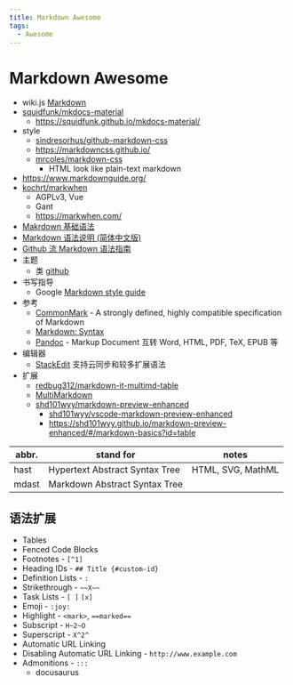 ```yaml
---
title: Markdown Awesome
tags:
  - Awesome
---
```


# Markdown Awesome

- wiki.js [Markdown](https://docs.requarks.io/en/editors/markdown)
- [squidfunk/mkdocs-material](https://github.com/squidfunk/mkdocs-material)
  - https://squidfunk.github.io/mkdocs-material/
- style
  - [sindresorhus/github-markdown-css](https://github.com/sindresorhus/github-markdown-css)
  - https://markdowncss.github.io/
  - [mrcoles/markdown-css](https://github.com/mrcoles/markdown-css)
    - HTML look like plain-text markdown
- https://www.markdownguide.org/
- [kochrt/markwhen](https://github.com/kochrt/markwhen)
  - AGPLv3, Vue
  - Gant
  - https://markwhen.com/
- [Makrdown 基础语法](https://daringfireball.net/projects/markdown/syntax)
- [Markdown 语法说明 (简体中文版) ](http://wowubuntu.com/markdown/)
- [Github 流 Markdown 语法指南](https://guides.github.com/features/mastering-markdown/)
- 主题
  - 类 [github](https://github.com/sindresorhus/github-markdown-css)
- 书写指导
  - Google [Markdown style guide](https://github.com/google/styleguide/blob/gh-pages/docguide/style.md)
- 参考
  - [CommonMark](https://commonmark.org/) - A strongly defined, highly compatible specification of Markdown
  - [Markdown: Syntax](https://daringfireball.net/projects/markdown/syntax)
  - [Pandoc](http://pandoc.org/) - Markup Document 互转 Word, HTML, PDF, TeX, EPUB 等
- 编辑器
  - [StackEdit](https://stackedit.io/) 支持云同步和较多扩展语法
- 扩展
  - [redbug312/markdown-it-multimd-table](https://github.com/redbug312/markdown-it-multimd-table)
  - [MultiMarkdown](https://fletcher.github.io/MultiMarkdown-6/)
  - [shd101wyy/markdown-preview-enhanced](https://github.com/shd101wyy/markdown-preview-enhanced)
    - [shd101wyy/vscode-markdown-preview-enhanced](https://github.com/shd101wyy/vscode-markdown-preview-enhanced)
    - https://shd101wyy.github.io/markdown-preview-enhanced/#/markdown-basics?id=table

| abbr. | stand for                      | notes             |
| ----- | ------------------------------ | ----------------- |
| hast  | Hypertext Abstract Syntax Tree | HTML, SVG, MathML |
| mdast | Markdown Abstract Syntax Tree  |


## 语法扩展

- Tables
- Fenced Code Blocks
- Footnotes - `[^1]`
- Heading IDs - `## Title {#custom-id}`
- Definition Lists - `:`
- Strikethrough - `~~X~~`
- Task Lists - `[ ]` `[x]`
- Emoji - `:joy:`
- Highlight - `<mark>`, `==marked==`
- Subscript - `H~2~O`
- Superscript - `X^2^`
- Automatic URL Linking
- Disabling Automatic URL Linking - `http://www.example.com`
- Admonitions - `:::`
  - docusaurus
